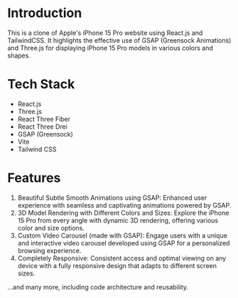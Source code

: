 <h1>Introduction</h1>
This is a clone of Apple's iPhone 15 Pro website using React.js and TailwindCSS. It highlights the effective use of GSAP (Greensock Animations) and Three.js for displaying iPhone 15 Pro models in various colors and shapes.

<h1>Tech Stack</h1>
<ul>
  <li>React.js</li>
  <li>Three.js</li>
  <li>React Three Fiber</li>
  <li>React Three Drei</li>
  <li>GSAP (Greensock)</li>
  <li>Vite</li>
  <li>Tailwind CSS</li>
</ul>

<h1>Features</h1>
<ol>
  <li>Beautiful Subtle Smooth Animations using GSAP: Enhanced user experience with seamless and captivating animations powered by GSAP.</li>
  <li>3D Model Rendering with Different Colors and Sizes: Explore the iPhone 15 Pro from every angle with dynamic 3D rendering, offering various color and size options.</li>
  <li>Custom Video Carousel (made with GSAP): Engage users with a unique and interactive video carousel developed using GSAP for a personalized browsing experience.</li>
  <li>Completely Responsive: Consistent access and optimal viewing on any device with a fully responsive design that adapts to different screen sizes.</li>
</ol>

...and many more, including code architecture and reusability.
